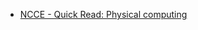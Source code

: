 
* [NCCE - Quick Read: Physical computing](https://blog.teachcomputing.org/quick-read-physical-computing/)

